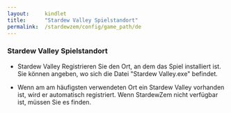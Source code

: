 ```yaml
---
layout:     kindlet
title:      "Stardew Valley Spielstandort"
permalink:  /stardewzem/config/game_path/de
---
```


### **Stardew Valley Spielstandort**

* Stardew Valley Registrieren Sie den Ort, an dem das Spiel installiert ist. Sie können angeben, wo sich die Datei "Stardew Valley.exe" befindet.

* Wenn am am häufigsten verwendeten Ort ein Stardew Valley vorhanden ist, wird er automatisch registriert. Wenn StardewZem nicht verfügbar ist, müssen Sie es finden. 

<br/>
<br/>
